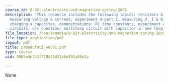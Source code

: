 ```yaml
---
course_id: 8-02t-electricity-and-magnetism-spring-2005
description: 'This resource includes the following topics: resistors & ohm?s law,
  measuring voltage & current, experiment 4-part 1: measuring V, I & R, prs questions:
  charging a capacitor, demonstrations: RC time constants, experiment 4-part II: RC
  circuits, prs question: multiloop circuit with capacitor in one loop.'
file_location: /coursemedia/8-02t-electricity-and-magnetism-spring-2005/9965e4e342f728436d23e0e191a58e2a_presentati_w05d1.pdf
file_type: application/pdf
layout: pdf
title: presentati_w05d1.pdf
type: course
uid: 9965e4e342f728436d23e0e191a58e2a

---
```

None